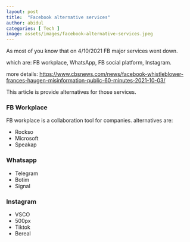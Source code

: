 ```yaml
---
layout: post
title:  "Facebook alternative services"
author: abidul
categories: [ Tech ]
image: assets/images/facebook-alternative-services.jpeg
---
```

As most of you know that on 4/10/2021 FB major services went down.

which are: FB workplace, WhatsApp, FB social platform, Instagram.

more details: https://www.cbsnews.com/news/facebook-whistleblower-frances-haugen-misinformation-public-60-minutes-2021-10-03/

This article is provide alternatives for those services.

### FB Workplace
FB workplace is a collaboration tool for companies. alternatives are:
- Rockso
- Microsoft
- Speakap

### Whatsapp
- Telegram
- Botim
- Signal

### Instagram
- VSCO
- 500px
- Tiktok
- Bereal
